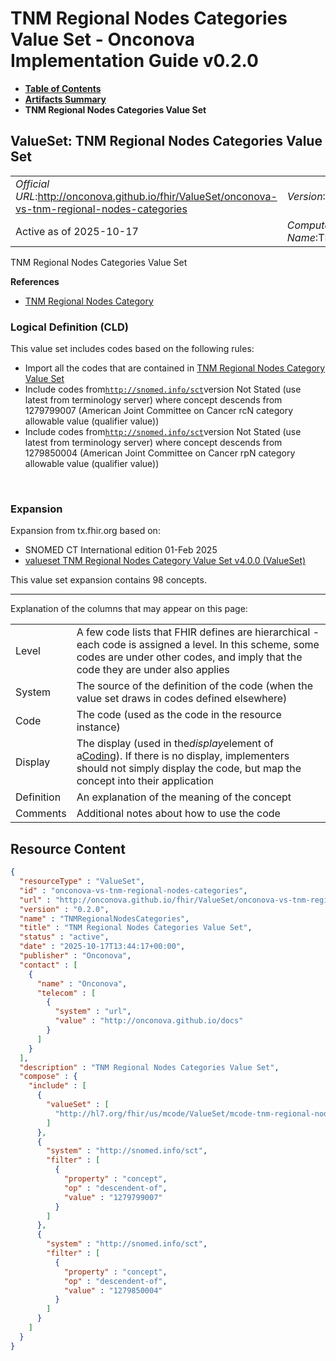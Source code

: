 # TNM Regional Nodes Categories Value Set - Onconova Implementation Guide v0.2.0

* [**Table of Contents**](toc.md)
* [**Artifacts Summary**](artifacts.md)
* **TNM Regional Nodes Categories Value Set**

## ValueSet: TNM Regional Nodes Categories Value Set 

| | |
| :--- | :--- |
| *Official URL*:http://onconova.github.io/fhir/ValueSet/onconova-vs-tnm-regional-nodes-categories | *Version*:0.2.0 |
| Active as of 2025-10-17 | *Computable Name*:TNMRegionalNodesCategories |

 
TNM Regional Nodes Categories Value Set 

 **References** 

* [TNM Regional Nodes Category](StructureDefinition-onconova-tnm-regional-nodes-category.md)

### Logical Definition (CLD)

This value set includes codes based on the following rules:

* Import all the codes that are contained in [TNM Regional Nodes Category Value Set](http://hl7.org/fhir/us/mcode/STU4/ValueSet-mcode-tnm-regional-nodes-category-vs.html)
* Include codes from[`http://snomed.info/sct`](http://www.snomed.org/)version Not Stated (use latest from terminology server) where concept descends from 1279799007 (American Joint Committee on Cancer rcN category allowable value (qualifier value))
* Include codes from[`http://snomed.info/sct`](http://www.snomed.org/)version Not Stated (use latest from terminology server) where concept descends from 1279850004 (American Joint Committee on Cancer rpN category allowable value (qualifier value))

 

### Expansion

Expansion from tx.fhir.org based on:

* SNOMED CT International edition 01-Feb 2025
* [valueset TNM Regional Nodes Category Value Set v4.0.0 (ValueSet)](http://hl7.org/fhir/us/mcode/STU4/ValueSet-mcode-tnm-regional-nodes-category-vs.html)

This value set expansion contains 98 concepts.

-------

 Explanation of the columns that may appear on this page: 

| | |
| :--- | :--- |
| Level | A few code lists that FHIR defines are hierarchical - each code is assigned a level. In this scheme, some codes are under other codes, and imply that the code they are under also applies |
| System | The source of the definition of the code (when the value set draws in codes defined elsewhere) |
| Code | The code (used as the code in the resource instance) |
| Display | The display (used in the*display*element of a[Coding](http://hl7.org/fhir/R4/datatypes.html#Coding)). If there is no display, implementers should not simply display the code, but map the concept into their application |
| Definition | An explanation of the meaning of the concept |
| Comments | Additional notes about how to use the code |



## Resource Content

```json
{
  "resourceType" : "ValueSet",
  "id" : "onconova-vs-tnm-regional-nodes-categories",
  "url" : "http://onconova.github.io/fhir/ValueSet/onconova-vs-tnm-regional-nodes-categories",
  "version" : "0.2.0",
  "name" : "TNMRegionalNodesCategories",
  "title" : "TNM Regional Nodes Categories Value Set",
  "status" : "active",
  "date" : "2025-10-17T13:44:17+00:00",
  "publisher" : "Onconova",
  "contact" : [
    {
      "name" : "Onconova",
      "telecom" : [
        {
          "system" : "url",
          "value" : "http://onconova.github.io/docs"
        }
      ]
    }
  ],
  "description" : "TNM Regional Nodes Categories Value Set",
  "compose" : {
    "include" : [
      {
        "valueSet" : [
          "http://hl7.org/fhir/us/mcode/ValueSet/mcode-tnm-regional-nodes-category-vs|4.0.0"
        ]
      },
      {
        "system" : "http://snomed.info/sct",
        "filter" : [
          {
            "property" : "concept",
            "op" : "descendent-of",
            "value" : "1279799007"
          }
        ]
      },
      {
        "system" : "http://snomed.info/sct",
        "filter" : [
          {
            "property" : "concept",
            "op" : "descendent-of",
            "value" : "1279850004"
          }
        ]
      }
    ]
  }
}

```
